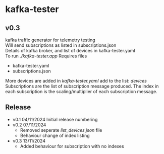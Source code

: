 # kafka-tester
## v0.3
kafka traffic generator for telemetry testing  
Will send subscriptions as listed in subscriptions.json  
Details of kafka broker, and list of devices in kafka-tester.yaml  
To run *./kafka-tester.app*
Requires files 
* kafka-tester.yaml
* subscriptions.json

More devices are added in *kafka-tester.yaml* add to the list: *devices*  
Subscriptions are the list of subscription message produced. The index in each subscription is the scaling/multiplier of each subscription message.

## Release
- v0.1 04/11/2024 Initial release numbering
- v0.2 07/11/2024
    - Removed seperate *list_devices.json* file
    - Behaviour change of index listing
- v0.3 13/11/2024
    - Added behaviour for subscription with no indexes